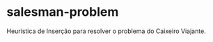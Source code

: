 salesman-problem
================

Heurística de Inserção para resolver o problema do Caixeiro Viajante.
